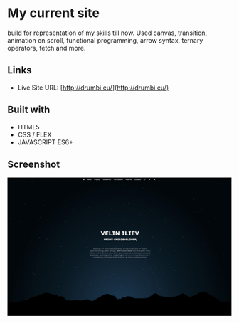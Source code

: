 # My current site

build for representation of my skills till now.
Used canvas, transition, animation on scroll, functional programming, arrow syntax, ternary operators, fetch and more.

## Links

- Live Site URL: [http://drumbi.eu/](http://drumbi.eu/)  

## Built with

- HTML5
- CSS / FLEX
- JAVASCRIPT ES6+

## Screenshot

![](./screenShot/drumbieu-v3.jpg)







